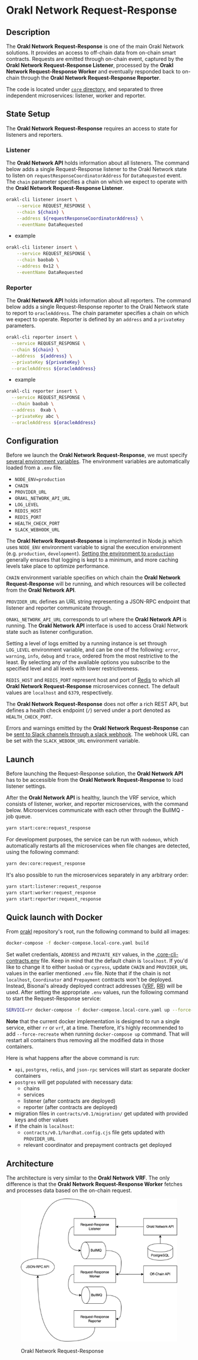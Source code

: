 # Orakl Network Request-Response

## Description

The **Orakl Network Request-Response** is one of the main Orakl Network solutions. It provides an access to off-chain data from on-chain smart contracts. Requests are emitted through on-chain event, captured by the **Orakl Network Request-Response Listener**, processed by the **Orakl Network Request-Response Worker** and eventually responded back to on-chain through the **Orakl Network Request-Response Reporter**.

The code is located under [`core` directory](https://github.com/Bisonai/orakl/tree/master/core), and separated to three independent microservices: listener, worker and reporter.

## State Setup

The **Orakl Network Request-Response** requires an access to state for listeners and reporters.

### Listener

The **Orakl Network API** holds information about all listeners. The command below adds a single Request-Response listener to the Orakl Network state to listen on `requestResponseCoordinatorAddress` for `DataRequested` event. The `chain` parameter specifies a chain on which we expect to operate with the **Orakl Network Request-Response Listener**.

```sh
orakl-cli listener insert \
    --service REQUEST_RESPONSE \
    --chain ${chain} \
    --address ${requestResponseCoordinatorAddress} \
    --eventName DataRequested
```

- example

```sh
orakl-cli listener insert \
    --service REQUEST_RESPONSE \
    --chain baobab \
    --address 0x12 \
    --eventName DataRequested
```

### Reporter

The **Orakl Network API** holds information about all reporters. The command below adds a single Request-Response reporter to the Orakl Network state to report to `oracleAddress`. The chain parameter specifies a chain on which we expect to operate. Reporter is defined by an `address` and a `privateKey` parameters.

```sh
orakl-cli reporter insert \
  --service REQUEST_RESPONSE \
  --chain ${chain} \
  --address  ${address} \
  --privateKey ${privateKey} \
  --oracleAddress ${oracleAddress}
```

- example

```sh
orakl-cli reporter insert \
  --service REQUEST_RESPONSE \
  --chain baobab \
  --address  0xab \
  --privateKey abc \
  --oracleAddress ${oracleAddress}
```

## Configuration

Before we launch the **Orakl Network Request-Response**, we must specify [several environment variables](https://github.com/Bisonai/orakl/blob/master/core/.env.example). The environment variables are automatically loaded from a `.env` file.

- `NODE_ENV=production`&#x20;
- `CHAIN`&#x20;
- `PROVIDER_URL`
- `ORAKL_NETWORK_API_URL`
- `LOG_LEVEL`
- `REDIS_HOST`
- `REDIS_PORT`
- `HEALTH_CHECK_PORT`
- `SLACK_WEBHOOK_URL`

The **Orakl Network Request-Response** is implemented in Node.js which uses `NODE_ENV` environment variable to signal the execution environment (e.g. `production`, `development`). [Setting the environment to `production`](https://nodejs.org/en/learn/getting-started/nodejs-the-difference-between-development-and-production) generally ensures that logging is kept to a minimum, and more caching levels take place to optimize performance.

`CHAIN` environment variable specifies on which chain the **Orakl Network Request-Response** will be running, and which resources will be collected from the **Orakl Network API**.

`PROVIDER_URL` defines an URL string representing a JSON-RPC endpoint that listener and reporter communicate through.

`ORAKL_NETWORK_API_URL` corresponds to url where the **Orakl Network API** is running. The **Orakl Network API** interface is used to access Orakl Network state such as listener configuration.

Setting a level of logs emitted by a running instance is set through `LOG_LEVEL` environment variable, and can be one of the following: `error`, `warning`, `info`, `debug` and `trace`, ordered from the most restrictive to the least. By selecting any of the available options you subscribe to the specified level and all levels with lower restrictiveness.

`REDIS_HOST` and `REDIS_PORT` represent host and port of [Redis](https://redis.io/) to which all **Orakl Network Request-Response** microservices connect. The default values are `localhost` and `6379`, respectively.&#x20;

The **Orakl Network Request-Response** does not offer a rich REST API, but defines a health check endpoint (`/`) served under a port denoted as `HEALTH_CHECK_PORT`.

Errors and warnings emitted by the **Orakl Network Request-Response** can be [sent to Slack channels through a slack webhook](https://api.slack.com/messaging/webhooks). The webhook URL can be set with the `SLACK_WEBOOK_URL` environment variable.

## Launch

Before launching the Request-Response solution, the **Orakl Network API** has to be accessible from the **Orakl Network Request-Response** to load listener settings.

After the **Orakl Network API** is healthy, launch the VRF service, which consists of listener, worker, and reporter microservices, with the command below. Microservices communicate with each other through the BullMQ - job queue.

```sh
yarn start:core:request_response
```

For development purposes, the service can be run with `nodemon`, which automatically restarts all the microservices when file changes are detected, using the following command:

```sh
yarn dev:core:request_response
```

It's also possible to run the microservices separately in any arbitrary order:

```sh
yarn start:listener:request_response
yarn start:worker:request_response
yarn start:reporter:request_response
```

## Quick launch with Docker

From [orakl]() repository's root, run the following command to build all images:

```bash
docker-compose -f docker-compose.local-core.yaml build
```

Set wallet credentials, `ADDRESS` and `PRIVATE_KEY` values, in the [.core-cli-contracts.env](https://github.com/Bisonai/orakl/blob/master/dockerfiles/local-vrf-rr/envs/.core-cli-contracts.env) file. Keep in mind that the default chain is `localhost`. If you'd like to change it to either `baobab` or `cypress`, update `CHAIN` and `PROVIDER_URL` values in the earlier mentioned `.env` file. Note that if the chain is not `localhost`, `Coordinator` and `Prepayment` contracts won't be deployed. Instead, Bisonai's already deployed contract addresses ([VRF](https://github.com/Bisonai/vrf-consumer/blob/master/hardhat.config.ts), [RR](https://github.com/Bisonai/request-response-consumer/blob/master/hardhat.config.ts)) will be used. After setting the appropriate `.env` values, run the following command to start the Request-Response service:

```bash
SERVICE=rr docker-compose -f docker-compose.local-core.yaml up --force-recreate
```

**Note** that the current docker implementation is designed to run a single service, either `rr` or `vrf`, at a time. Therefore, it's highly recommended to add `--force-recreate` when running `docker-compose up` command. That will restart all containers thus removing all the modified data in those containers.

Here is what happens after the above command is run:

- `api`, `postgres`, `redis`, and `json-rpc` services will start as separate docker containers
- `postgres` will get populated with necessary data:
  - chains
  - services
  - listener (after contracts are deployed)
  - reporter (after contracts are deployed)
- migration files in `contracts/v0.1/migration/` get updated with provided keys and other values
- if the chain is `localhost`:
  - `contracts/v0.1/hardhat.config.cjs` file gets updated with `PROVIDER_URL`
  - relevant coordinator and prepayment contracts get deployed

## Architecture

The architecture is very similar to the **Orakl Network VRF**. The only difference is that the **Orakl Network Request-Response Worker** fetches and processes data based on the on-chain request.

<figure><img src="../.gitbook/assets/orakl-network-request-response.png" alt=""><figcaption><p>Orakl Network Request-Response</p></figcaption></figure>
